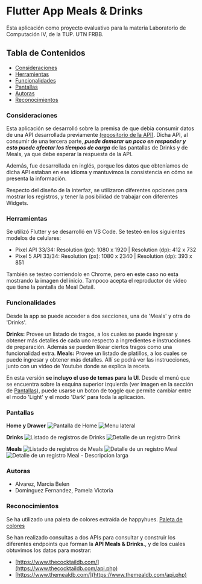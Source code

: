 # Flutter App Meals & Drinks

Esta aplicación como proyecto evaluativo para la materia Laboratorio de Computación IV, de la TUP. UTN FRBB. 

## Tabla de Contenidos

-  [Consideraciones](#consideraciones)
-  [Herramientas](#herramientas)
-  [Funcionalidades](#funcionalidades)
-  [Pantallas](#pantallas)
-  [Autoras](#autoras)
-  [Reconocimientos](#reconocimientos)


### Consideraciones
Esta aplicación se desarrolló sobre la premisa de que debia consumir datos de una API desarrollada previamente  [(repositorio de la API)](https://github.com/marciabel/api-express). 
Dicha API, al consumir de una tercera parte, _**puede demorar un poco en responder y esto puede afectar los tiempos de carga**_ de las pantallas de Drinks y de Meals, ya que debe esperar la respuesta de la API.

Además, fue desarrollada en inglés, porque los datos que obteníamos de dicha API estaban en ese idioma y mantuvimos la consistencia en cómo se presenta la información. 

Respecto del diseño de la interfaz, se utilizaron diferentes opciones para mostrar los registros, y tener la posibilidad de trabajar con diferentes Widgets. 

### Herramientas 

Se utilizó Flutter y se desarrolló en VS Code. 
Se testeó en los siguientes modelos de celulares: 
- Pixel API 33/34: Resolution (px): 1080 x 1920 | Resolution (dp): 412 x 732
- Pixel 5 API 33/34: Resolution (px): 1080 x 2340 | Resolution (dp): 393 x 851

También se testeo corriendolo en Chrome, pero en este caso no esta mostrando la imagen del inicio. Tampoco acepta el reproductor de video que tiene la pantalla de Meal Detail. 

### Funcionalidades
Desde la app se puede acceder a dos secciones, una de 'Meals' y otra de 'Drinks'.

**Drinks:** Provee un listado de tragos, a los cuales se puede ingresar y obtener más detalles de cada uno respecto a ingredientes e instrucciones de preparación. Además se pueden likear ciertos tragos como una funcionalidad extra. 
**Meals:** Provee un listado de platillos, a los cuales se puede ingresar y obtener más detalles. Allí se podrá ver las instrucciones, junto con un video de Youtube donde se explica la receta.

En esta versión **se incluyo el uso de temas para la UI**. Desde el menú que se encuentra sobre la esquina superior izquierda (ver imagen en la sección de [Pantallas](#pantallas)), puede usarse un boton de toggle que permite cambiar entre el modo 'Light' y el modo 'Dark' para toda la aplicación. 

### Pantallas
**Home y Drawer**
![Pantalla de Home](documentation/home.png)
![Menu lateral](documentation/drawer.png)

**Drinks**
![Listado de registros de Drinks](documentation/drink-list.png)
![Detalle de un registro Drink](documentation/drink-detail.png)

**Meals**
![Listado de registros de Meals](documentation/meal-list.png)
![Detalle de un registro Meal](documentation/meal-detail.png)
![Detalle de un registro Meal - Descripcion larga](documentation/meal-detail-scroll.png)

### Autoras

 - Alvarez, Marcia Belen 
 - Dominguez Fernandez, Pamela Victoria

### Reconocimientos

Se ha utilizado una paleta de colores extraída de happyhues. [Paleta de colores](https://www.happyhues.co/palettes/12)  


Se han realizado consultas a dos APIs para consultar y construir los diferentes endpoints que forman la **API Meals & Drinks.**, y de los cuales obtuvimos los datos para mostrar:

 - [https://www.thecocktaildb.com/](https://www.thecocktaildb.com/api.php)  
 - [https://www.themealdb.com/](https://www.themealdb.com/api.php)  
